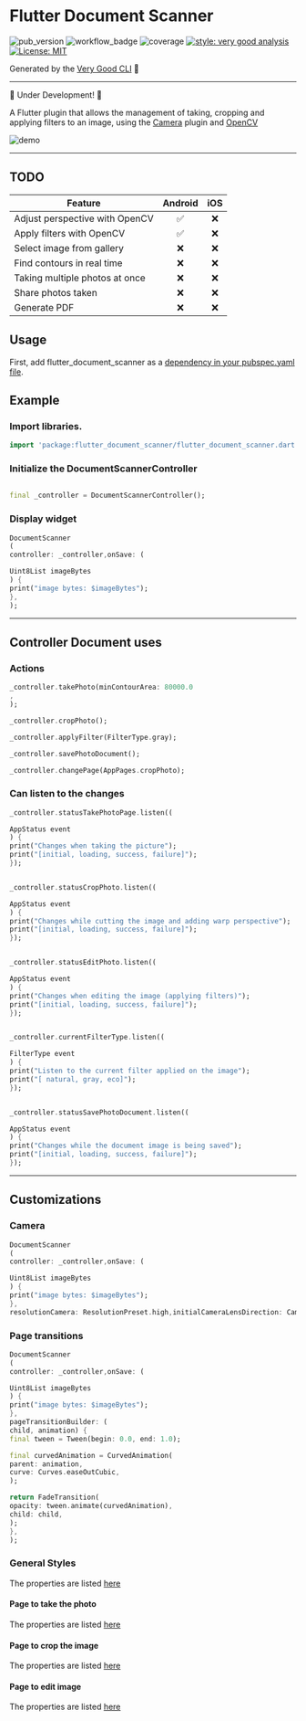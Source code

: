 # Flutter Document Scanner

![pub_version]
![workflow_badge]
![coverage][coverage_badge]
[![style: very good analysis][very_good_analysis_badge]][very_good_analysis_link]
[![License: MIT][license_badge]][license_link]

Generated by the [Very Good CLI][very_good_cli_link] 🤖

---

🚧 Under Development! 🚧

A Flutter plugin that allows the management of taking, cropping and applying filters to an image, using
the [Camera][camera_link] plugin and [OpenCV][opencv_link]

![demo]

---

## TODO

| Feature                        | Android | iOS |
|--------------------------------|:------:|:---:|
| Adjust perspective with OpenCV |   ✅    | ❌ |
| Apply filters with OpenCV      |   ✅    | ❌ |
| Select image from gallery      |   ❌    | ❌ |
| Find contours in real time     |   ❌    | ❌ |
| Taking multiple photos at once |   ❌    | ❌ |
| Share photos taken             |   ❌    | ❌ |
| Generate PDF                   |   ❌    | ❌ |

## Usage

First, add flutter_document_scanner as
a [dependency in your pubspec.yaml file](https://flutter.dev/docs/development/packages-and-plugins/using-packages).

## Example

### Import libraries.

```dart
import 'package:flutter_document_scanner/flutter_document_scanner.dart';
```

### Initialize the DocumentScannerController

```dart

final _controller = DocumentScannerController();
```

### Display widget

```dart
DocumentScanner
(
controller: _controller,onSave: (

Uint8List imageBytes
) {
print("image bytes: $imageBytes");
},
);
```

---

## Controller Document uses

### Actions

```dart
_controller.takePhoto(minContourArea: 80000.0
,
);

_controller.cropPhoto();

_controller.applyFilter(FilterType.gray);

_controller.savePhotoDocument();

_controller.changePage(AppPages.cropPhoto);
```

### Can listen to the changes

```dart
_controller.statusTakePhotoPage.listen((

AppStatus event
) {
print("Changes when taking the picture");
print("[initial, loading, success, failure]");
});


_controller.statusCropPhoto.listen((

AppStatus event
) {
print("Changes while cutting the image and adding warp perspective");
print("[initial, loading, success, failure]");
});


_controller.statusEditPhoto.listen((

AppStatus event
) {
print("Changes when editing the image (applying filters)");
print("[initial, loading, success, failure]");
});


_controller.currentFilterType.listen((

FilterType event
) {
print("Listen to the current filter applied on the image");
print("[ natural, gray, eco]");
});


_controller.statusSavePhotoDocument.listen((

AppStatus event
) {
print("Changes while the document image is being saved");
print("[initial, loading, success, failure]");
});
```

---

## Customizations

### Camera

```dart
DocumentScanner
(
controller: _controller,onSave: (

Uint8List imageBytes
) {
print("image bytes: $imageBytes");
},
resolutionCamera: ResolutionPreset.high,initialCameraLensDirection: CameraLensDirection.front,);
```

### Page transitions

```dart
DocumentScanner
(
controller: _controller,onSave: (

Uint8List imageBytes
) {
print("image bytes: $imageBytes");
},
pageTransitionBuilder: (
child, animation) {
final tween = Tween(begin: 0.0, end: 1.0);

final curvedAnimation = CurvedAnimation(
parent: animation,
curve: Curves.easeOutCubic,
);

return FadeTransition(
opacity: tween.animate(curvedAnimation),
child: child,
);
},
);

```

### General Styles

The properties are
listed [here](https://github.com/criistian14/flutter_document_scanner/blob/master/lib/src/utils/general_styles.dart)

#### Page to take the photo

The properties are
listed [here](https://github.com/criistian14/flutter_document_scanner/blob/master/lib/src/utils/take_photo_document_style.dart)

#### Page to crop the image

The properties are
listed [here](https://github.com/criistian14/flutter_document_scanner/blob/master/lib/src/utils/crop_photo_document_style.dart)

#### Page to edit image

The properties are
listed [here](https://github.com/criistian14/flutter_document_scanner/blob/master/lib/src/utils/edit_photo_document_style.dart)


[pub_version]: https://img.shields.io/pub/v/flutter_document_scanner.svg

[workflow_badge]: https://github.com/criistian14/flutter_document_scanner/actions/workflows/main.yml/badge.svg

[demo]: https://i.giphy.com/media/UTlIjPmu8glCGQaSpu/giphy.webp

[coverage_badge]: https://codecov.io/gh/criistian14/flutter_document_scanner/branch/master/graph/badge.svg?token=2U7891NVMO

[license_badge]: https://img.shields.io/badge/license-MIT-blue.svg

[license_link]: https://opensource.org/licenses/MIT

[very_good_analysis_badge]: https://img.shields.io/badge/style-very_good_analysis-B22C89.svg

[very_good_analysis_link]: https://pub.dev/packages/very_good_analysis

[very_good_cli_link]: https://github.com/VeryGoodOpenSource/very_good_cli

[camera_link]: https://pub.dev/packages/camera

[opencv_link]: https://opencv.org/
